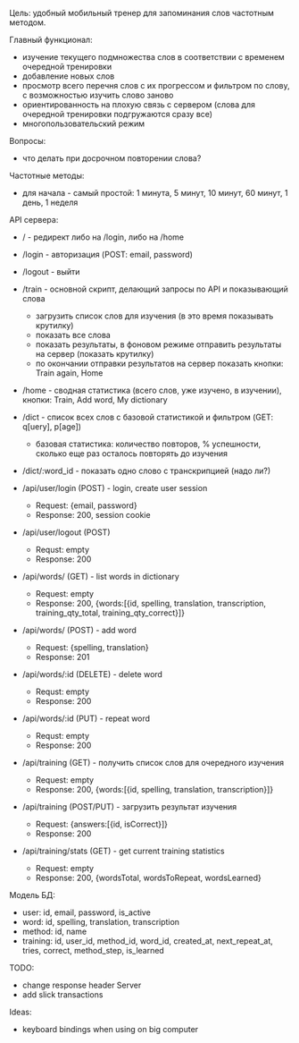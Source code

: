 Цель: удобный мобильный тренер для запоминания слов частотным методом.

Главный функционал:
- изучение текущего подмножества слов в соответствии с временем очередной тренировки
- добавление новых слов
- просмотр всего перечня слов с их прогрессом и фильтром по слову, с возможностью изучить слово заново
- ориентированность на плохую связь с сервером (слова для очередной тренировки подгружаются сразу все)
- многопользовательский режим

Вопросы:
- что делать при досрочном повторении слова?

Частотные методы:
- для начала - самый простой: 1 минута, 5 минут, 10 минут, 60 минут, 1 день, 1 неделя


API сервера:
- / - редирект либо на /login, либо на /home
- /login - авторизация (POST: email, password)
- /logout - выйти
- /train - основной скрипт, делающий запросы по API и показывающий слова
  - загрузить список слов для изучения (в это время показывать крутилку)
  - показать все слова
  - показать результаты, в фоновом режиме отправить результаты на сервер (показать крутилку)
  - по окончании отправки результатов на сервер показать кнопки: Train again, Home
- /home - сводная статистика (всего слов, уже изучено, в изучении), кнопки: Train, Add word, My dictionary
- /dict - список всех слов с базовой статистикой и фильтром (GET: q[uery], p[age])
  - базовая статистика: количество повторов, % успешности, сколько еще раз осталось повторять до изучения
- /dict/:word_id - показать одно слово с транскрипцией (надо ли?)
  
- /api/user/login (POST) - login, create user session
  - Request: {email, password}
  - Response: 200, session cookie
- /api/user/logout (POST)
  - Requst: empty
  - Response: 200
  
- /api/words/ (GET) - list words in dictionary
  - Request: empty
  - Response: 200, {words:[{id, spelling, translation, transcription, training_qty_total, training_qty_correct}]}
- /api/words/ (POST) - add word
  - Request: {spelling, translation}
  - Response: 201
- /api/words/:id (DELETE) - delete word
  - Requst: empty
  - Response: 200
- /api/words/:id (PUT) - repeat word
  - Requst: empty
  - Response: 200
  
- /api/training (GET) - получить список слов для очередного изучения
  - Request: empty
  - Response: 200, {words:[{id, spelling, translation, transcription}]}
- /api/training (POST/PUT) - загрузить результат изучения
  - Request: {answers:[{id, isCorrect}]}
  - Response: 200
- /api/training/stats (GET) - get current training statistics
  - Request: empty
  - Response: 200, {wordsTotal, wordsToRepeat, wordsLearned}
  


Модель БД:
- user: id, email, password, is_active
- word: id, spelling, translation, transcription
- method: id, name
- training: id, user_id, method_id, word_id, created_at, next_repeat_at, tries, correct, method_step, is_learned


TODO:
- change response header Server
- add slick transactions


Ideas:
- keyboard bindings when using on big computer